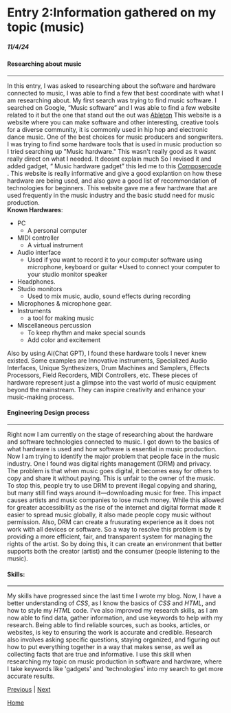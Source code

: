 # Entry 2:Information gathered on my topic (music)
##### 11/4/24

#### Researching about music 
---
In this entry, I was asked to researching about the software and hardware connected to music, I was able to find a few that best coordinate with what I am researching about. My first search was trying to find music software. I searched on Google, “Music software” and I was able to find a few website related to it but the one that stand out the out was [Ableton](https://www.ableton.com/en/) This website is a website where you can make software and other interesting, creative tools for a diverse community, it is commonly used in hip hop and electronic dance music. One of the best choices for music producers and songwriters. I was trying to find some hardware tools that is used in music production so I tried searching up "Music hardware." This wasn't really good as it wasnt really direct on what I needed. It deosnt explain much So I revised it and added gadget, “ Music hardware gadget” this led me to this [Composercode](https://composercode.com/equipment-for-making-music-my-favorite-production-gear-2022/  ) . This website is really informative and give a good explantion on how these hardware are being used, and also gave a good list of recommondation of technologies for beginners. This website gave me a few hardware that are used frequently in the music industry and the basic studd need for music production.  
**Known Hardwares**:
* PC
  * A personal computer 
* MIDI controller
  * A virtual instrument
* Audio interface
  * Used if you want to record it to your computer software using microphone, keyboard or guitar
  *Used to connect your computer to your studio monitor speaker
* Headphones.
* Studio monitors
  * Used to mix music, audio, sound effects during recording
* Microphones & microphone gear.
* Instruments
  * a tool for making music
* Miscellaneous percussion
  * To keep rhythm and make special sounds
  * Add color and excitement  
  
Also by using Ai(Chat GPT), I found these hardware tools I never knew existed. Some examples are Innovative instruments, Specialized Audio Interfaces, Unique Synthesizers, Drum Machines and Samplers, Effects Processors, Field Recorders, MIDI Controllers, etc. These pieces of hardware represent just a glimpse into the vast world of music equipment beyond the mainstream. They can inspire creativity and enhance your music-making process.

#### Engineering Design process 
---
Right now I am currently on the stage of researching about the hardware and software technologies connected to music. I got down to the basics of what hardware is used and how software is essential in music production. Now I am trying to identify the major problem that people face in the music industry. One I found was digital rights management (DRM) and privacy. The problem is that when music goes digital, it becomes easy for others to copy and share it without paying. This is unfair to the owner of the music. To stop this, people try to use DRM to prevent illegal copying and sharing, but many still find ways around it—downloading music for free. This impact causes artists and music companies to lose much money. While this allowed for greater accessibility as the rise of the internet and digital format made it easier to spread music globally, it also made people copy music without permission. Also, DRM can create a frusurating experience as it does not work with all devices or software. So a way to resolve this problem is by providing a more efficient, fair, and transparent system for managing the rights of the artist. So by doing this, it can create an environment that better supports both the creator (artist) and the consumer (people listening to the music).

#### Skills: 
---
My skills have progressed since the last time I wrote my blog. Now, I have a better understanding of _CSS_, as I know the basics of _CSS_ and _HTML_, and how to style my _HTML_ code. I’ve also improved my research skills, as I am now able to find data, gather information, and use keywords to help with my research. Being able to find reliable sources, such as books, articles, or websites, is key to ensuring the work is accurate and credible. Research also involves asking specific questions, staying organized, and figuring out how to put everything together in a way that makes sense, as well as collecting facts that are true and informative. I use this skill when researching my topic on music production in software and hardware, where I take keywords like 'gadgets' and 'technologies' into my search to get more accurate results.  









[Previous](entry01.md) | [Next](entry03.md)

[Home](../README.md)
